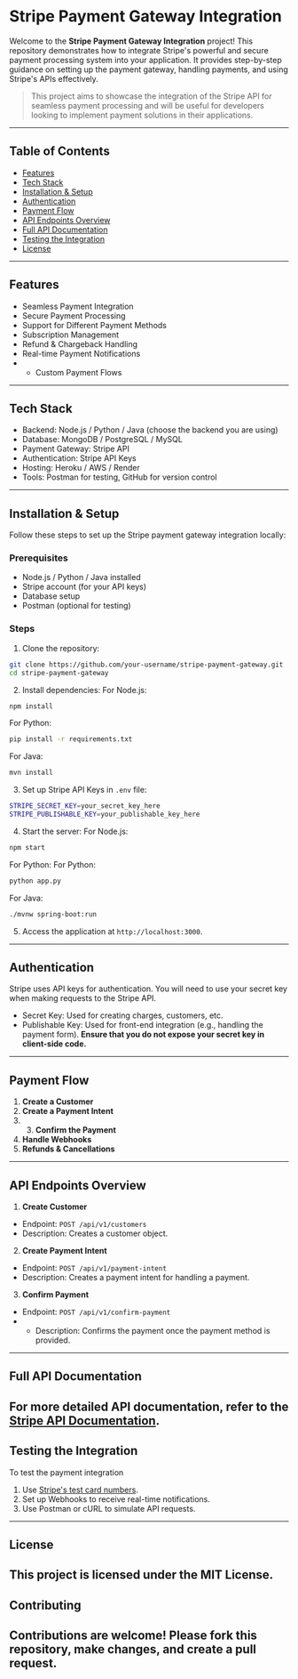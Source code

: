# Stripe Payment Gateway Integration
Welcome to the **Stripe Payment Gateway Integration** project! This repository demonstrates how
to integrate Stripe's powerful and secure payment processing system into your application. It
provides step-by-step guidance on setting up the payment gateway, handling payments, and using
Stripe's APIs effectively.
> This project aims to showcase the integration of the Stripe API for seamless payment processing
and will be useful for developers looking to implement payment solutions in their applications.
---
## Table of Contents
- [Features](#features)
- [Tech Stack](#tech-stack)
- [Installation & Setup](#installation-setup)
- [Authentication](#authentication)
- [Payment Flow](#payment-flow)
- [API Endpoints Overview](#api-endpoints-overview)
- [Full API Documentation](#full-api-documentation)
- [Testing the Integration](#testing-the-integration)
- [License](#license)
---
## Features
- Seamless Payment Integration
- Secure Payment Processing
- Support for Different Payment Methods
- Subscription Management
- Refund & Chargeback Handling
- Real-time Payment Notifications
- - Custom Payment Flows
---
## Tech Stack
- Backend: Node.js / Python / Java (choose the backend you are using)
- Database: MongoDB / PostgreSQL / MySQL
- Payment Gateway: Stripe API
- Authentication: Stripe API Keys
- Hosting: Heroku / AWS / Render
- Tools: Postman for testing, GitHub for version control
---
## Installation & Setup
Follow these steps to set up the Stripe payment gateway integration locally:
### Prerequisites
- Node.js / Python / Java installed
- Stripe account (for your API keys)
- Database setup
- Postman (optional for testing)
### Steps
1. Clone the repository:
 ```bash
 git clone https://github.com/your-username/stripe-payment-gateway.git
 cd stripe-payment-gateway
 ```
2. Install dependencies:
    For Node.js:
 ```bash
 npm install
 ```
 For Python:
 ```bash
 pip install -r requirements.txt
 ```
 For Java:
 ```bash
mvn install
 ```
3. Set up Stripe API Keys in `.env` file:
 ```bash
 STRIPE_SECRET_KEY=your_secret_key_here
 STRIPE_PUBLISHABLE_KEY=your_publishable_key_here
 ```
4. Start the server:
 For Node.js:
 ```bash
 npm start
 ```
 For Python:
  For Python:
 ```bash
 python app.py
 ```
 For Java:
 ```bash
 ./mvnw spring-boot:run
 ```
5. Access the application at `http://localhost:3000`.
---
## Authentication
Stripe uses API keys for authentication. You will need to use your secret key when making requests
to the Stripe API.
- Secret Key: Used for creating charges, customers, etc.
- Publishable Key: Used for front-end integration (e.g., handling the payment form).
**Ensure that you do not expose your secret key in client-side code.**
---
## Payment Flow
1. **Create a Customer**
2. **Create a Payment Intent**
3. 3. **Confirm the Payment**
4. **Handle Webhooks**
5. **Refunds & Cancellations**
---
## API Endpoints Overview
1. **Create Customer**
 - Endpoint: `POST /api/v1/customers`
 - Description: Creates a customer object.
2. **Create Payment Intent**
 - Endpoint: `POST /api/v1/payment-intent`
 - Description: Creates a payment intent for handling a payment.
3. **Confirm Payment**
 - Endpoint: `POST /api/v1/confirm-payment`
 - - Description: Confirms the payment once the payment method is provided.
---
## Full API Documentation
For more detailed API documentation, refer to the [Stripe API
Documentation](https://stripe.com/docs/api).
---
## Testing the Integration
To test the payment integration
1. Use [Stripe's test card numbers](https://stripe.com/docs/testing#international-cards).
2. Set up Webhooks to receive real-time notifications.
3. Use Postman or cURL to simulate API requests.
---
## License
This project is licensed under the MIT License.
---
## Contributing
Contributions are welcome! Please fork this repository, make changes, and create a pull request.
---
